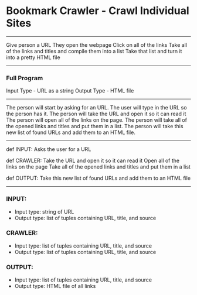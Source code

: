 # Bookmark Crawler - Crawl Individual Sites
---

Give person a URL
They open the webpage
Click on all of the links
Take all of the links and titles and compile them into a list
Take that list and turn it into a pretty HTML file

---

### Full Program
Input Type - URL as a string
Output Type - HTML file

---

The person will start by asking for an URL.
The user will type in the URL so the person has it.
The person will take the URL and open it so it can read it
The person will open all of the links on the page.
The person will take all of the opened links and titles and put them in a list.
The person will take this new list of found URLs and add them to an HTML file.

---

def INPUT:
	Asks the user for a URL

def CRAWLER:
	Take the URL and open it so it can read it
	Open all of the links on the page
	Take all of the opened links and titles and put them in a list

def OUTPUT:
	Take this new list of found URLs and add them to an HTML file

---

### INPUT:
* Input type: string of URL
* Output type: list of tuples containing URL, title, and source

### CRAWLER:
* Input type: list of tuples containing URL, title, and source
* Output type: list of tuples containing URL, title, and source

### OUTPUT:
* Input type: list of tuples containing URL, title, and source
* Output type: HTML file of all links